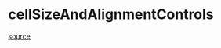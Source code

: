# cellSizeAndAlignmentControls

[source](github.com/OpenFOAM-jp/OpenFOAM-utilities-tutorials-jp/blob/master/v1906/mesh/generation/foamyMesh/conformalVoronoiMesh/lnInclude/cellSizeAndAlignmentControls.C/cellSizeAndAlignmentControls.C)



